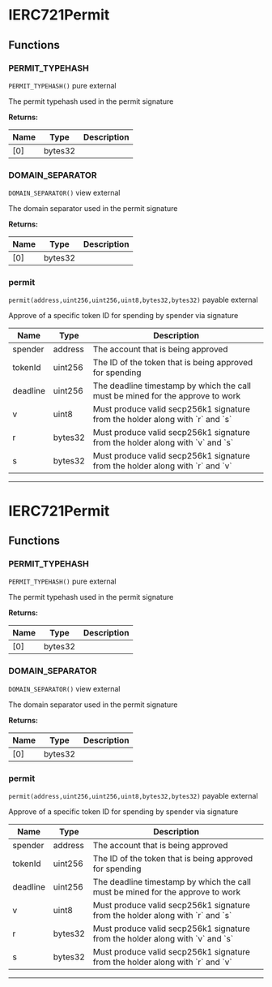 

# IERC721Permit




## Functions
### PERMIT_TYPEHASH


`PERMIT_TYPEHASH()` pure external

The permit typehash used in the permit signature




**Returns:**

| Name | Type | Description |
| ---- | ---- | ----------- |
| [0] | bytes32 |  |

### DOMAIN_SEPARATOR


`DOMAIN_SEPARATOR()` view external

The domain separator used in the permit signature




**Returns:**

| Name | Type | Description |
| ---- | ---- | ----------- |
| [0] | bytes32 |  |

### permit


`permit(address,uint256,uint256,uint8,bytes32,bytes32)` payable external

Approve of a specific token ID for spending by spender via signature



| Name | Type | Description |
| ---- | ---- | ----------- |
| spender | address | The account that is being approved |
| tokenId | uint256 | The ID of the token that is being approved for spending |
| deadline | uint256 | The deadline timestamp by which the call must be mined for the approve to work |
| v | uint8 | Must produce valid secp256k1 signature from the holder along with &#x60;r&#x60; and &#x60;s&#x60; |
| r | bytes32 | Must produce valid secp256k1 signature from the holder along with &#x60;v&#x60; and &#x60;s&#x60; |
| s | bytes32 | Must produce valid secp256k1 signature from the holder along with &#x60;r&#x60; and &#x60;v&#x60; |




---




# IERC721Permit




## Functions
### PERMIT_TYPEHASH


`PERMIT_TYPEHASH()` pure external

The permit typehash used in the permit signature




**Returns:**

| Name | Type | Description |
| ---- | ---- | ----------- |
| [0] | bytes32 |  |

### DOMAIN_SEPARATOR


`DOMAIN_SEPARATOR()` view external

The domain separator used in the permit signature




**Returns:**

| Name | Type | Description |
| ---- | ---- | ----------- |
| [0] | bytes32 |  |

### permit


`permit(address,uint256,uint256,uint8,bytes32,bytes32)` payable external

Approve of a specific token ID for spending by spender via signature



| Name | Type | Description |
| ---- | ---- | ----------- |
| spender | address | The account that is being approved |
| tokenId | uint256 | The ID of the token that is being approved for spending |
| deadline | uint256 | The deadline timestamp by which the call must be mined for the approve to work |
| v | uint8 | Must produce valid secp256k1 signature from the holder along with &#x60;r&#x60; and &#x60;s&#x60; |
| r | bytes32 | Must produce valid secp256k1 signature from the holder along with &#x60;v&#x60; and &#x60;s&#x60; |
| s | bytes32 | Must produce valid secp256k1 signature from the holder along with &#x60;r&#x60; and &#x60;v&#x60; |




---


